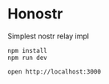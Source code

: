 # Honostr
Simplest nostr relay impl

```
npm install
npm run dev
```

```
open http://localhost:3000
```
